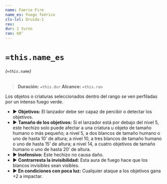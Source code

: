 ```yaml
---
name: Faerie Fire
name_es: Fuego feérico
cls-lvl: Druida-1
rev: 
dur: 1 turno
ran: 60’
---
```

# `=this.name_es`
###### (`=this.name`)

>**Duración:** `=this.dur`
>**Alcance:** `=this.ran`

Los objetos o criaturas seleccionados dentro del rango se ven perfiladas por un intenso fuego verde.
- ▶ **Objetivos:** El lanzador debe ser capaz de percibir o detectar los objetivos. 
- ▶ **Tamaño de los objetivos:** Si el lanzador está por debajo del nivel 5, este hechizo solo puede afectar a una criatura u objeto de tamaño humano o más pequeño; a nivel 5, a dos blancos de tamaño humano o uno de hasta 10’ de altura; a nivel 10, a tres blancos de tamaño humano o uno de hasta 15’ de altura; a nivel 14, a cuatro objetivos de tamaño humano o uno de hasta 20’ de altura. 
- ▶ **Inofensivo:** Este hechizo no causa daño. 
- ▶ **Contrarresta la invisibilidad:** Esta aura de fuego hace que los blancos invisibles sean visibles. 
- ▶ **En condiciones con poca luz:** Cualquier ataque a los objetivos gana +2 a impactar.